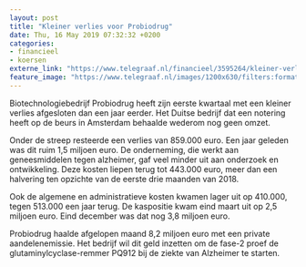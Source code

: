 ```yaml
---
layout: post
title: "Kleiner verlies voor Probiodrug"
date: Thu, 16 May 2019 07:32:32 +0200
categories: 
- financieel 
- koersen 
externe_link: "https://www.telegraaf.nl/financieel/3595264/kleiner-verlies-voor-probiodrug"
feature_image: "https://www.telegraaf.nl/images/1200x630/filters:format(jpeg):quality(80)/cdn-kiosk-api.telegraaf.nl/204e84d6-779c-11e9-9abf-0255c322e81b.jpg"
---
```


<p class="intro">Biotechnologiebedrijf Probiodrug heeft zijn eerste kwartaal met een kleiner verlies afgesloten dan een jaar eerder. Het Duitse bedrijf dat een notering heeft op de beurs in Amsterdam behaalde wederom nog geen omzet.</p> <p>Onder de streep resteerde een verlies van 859.000 euro. Een jaar geleden was dit ruim 1,5 miljoen euro. De onderneming, die werkt aan geneesmiddelen tegen alzheimer, gaf veel minder uit aan onderzoek en ontwikkeling. Deze kosten liepen terug tot 443.000 euro, meer dan een halvering ten opzichte van de eerste drie maanden van 2018.</p><p>Ook de algemene en administratieve kosten kwamen lager uit op 410.000, tegen 513.000 een jaar terug. De kaspositie kwam eind maart uit op 2,5 miljoen euro. Eind december was dat nog 3,8 miljoen euro.</p><p>Probiodrug haalde afgelopen maand 8,2 miljoen euro met een private aandelenemissie. Het bedrijf wil dit geld inzetten om de fase-2 proef de glutaminylcyclase-remmer PQ912 bij de ziekte van Alzheimer te starten.</p>

